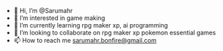 - 👋 Hi, I’m @Sarumahr
- 👀 I’m interested in game making
- 🌱 I’m currently learning rpg maker xp, ai programming
- 💞️ I’m looking to collaborate on rpg maker xp pokemon essential games
- 📫 How to reach me sarumahr.bonfire@gmail.com

<!---
Sarumahr/Sarumahr is a ✨ special ✨ repository because its `README.md` (this file) appears on your GitHub profile.
You can click the Preview link to take a look at your changes.
--->
